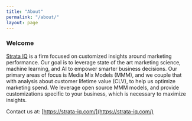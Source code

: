 ```yaml
---
title: "About"
permalink: "/about/"
layout: page
---
```


### Welcome 

[Strata IQ](https://strata-iq.com/) is a firm focused on customized insights around marketing performance. Our goal is to leverage state of the art marketing science,
machine learning, and AI to empower smarter business decisions. Our primary areas of focus is Media Mix Models (MMM), and we couple that with 
analysis about customer lifetime value (CLV), to help us optimize marketing spend. We leverage open source MMM models, and provide customizations
specific to your business, which is necessary to maximize insights.

Contact us at: [https://strata-iq.com/](https://strata-iq.com/)
